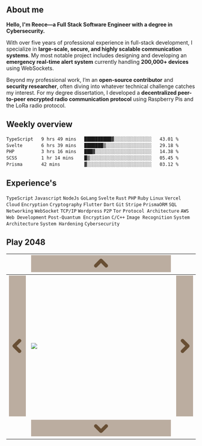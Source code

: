 ## About me

**Hello, I'm Reece—a Full Stack Software Engineer with a degree in Cybersecurity.**  

With over five years of professional experience in full-stack development, I specialize in **large-scale, secure, and highly scalable communication systems**. My most notable project includes designing and developing an **emergency real-time alert system** currently handling **200,000+ devices** using WebSockets.  

Beyond my professional work, I’m an **open-source contributor** and **security researcher**, often diving into whatever technical challenge catches my interest. For my degree dissertation, I developed a **decentralized peer-to-peer encrypted radio communication protocol** using Raspberry Pis and the LoRa radio protocol.  

<!--I also founded [**Doodad Labs**](https://github.com/doodad-labs), an open-source security development group focused on creating **random, weird, and uniquely useful security software**— freely available for anyone to use.  -->

## Weekly overview 

<!--START_SECTION:waka-->

```txt
TypeScript   9 hrs 49 mins   ██████████▓░░░░░░░░░░░░░░   43.01 %
Svelte       6 hrs 39 mins   ███████▒░░░░░░░░░░░░░░░░░   29.18 %
PHP          3 hrs 16 mins   ███▓░░░░░░░░░░░░░░░░░░░░░   14.38 %
SCSS         1 hr 14 mins    █▒░░░░░░░░░░░░░░░░░░░░░░░   05.45 %
Prisma       42 mins         ▓░░░░░░░░░░░░░░░░░░░░░░░░   03.12 %
```

<!--END_SECTION:waka-->

## Experience's

`TypeScript`
`Javascript`
`NodeJs`
`GoLang`
`Svelte`
`Rust`
`PHP`
`Ruby`
`Linux`
`Vercel`
`Cloud`
`Encryption`
`Cryptography`
`Flutter`
`Dart`
`Git`
`Stripe`
`PrismaORM`
`SQL`
`Networking`
`WebSocket`
`TCP/IP`
`Wordpress`
`P2P`
`Tor`
`Protocol Architecture`
`AWS`
`Web Development`
`Post-Quantum Encryption`
`C/C++`
`Image Recognition`
`System Architecture`
`System Hardening`
`Cybersecurity`

## Play 2048

&nbsp; | <a href="https://readme-2048.vercel.app/api/up"><img src="https://github.com/NotReeceHarris/NotReeceHarris/blob/main/cdn/up.png?raw=true"></a>  | &nbsp;
--- | --- | ---
<a href="https://readme-2048.vercel.app/api/left"><img src="https://github.com/NotReeceHarris/NotReeceHarris/blob/main/cdn/left.png?raw=true"></a> | <img src="https://readme-2048.vercel.app/api/board"> | <a href="https://readme-2048.vercel.app/api/right"><img src="https://github.com/NotReeceHarris/NotReeceHarris/blob/main/cdn/right.png?raw=true"></a>
&nbsp; | <a href="https://readme-2048.vercel.app/api/down"><img src="https://github.com/NotReeceHarris/NotReeceHarris/blob/main/cdn/down.png?raw=true"></a> | &nbsp;

